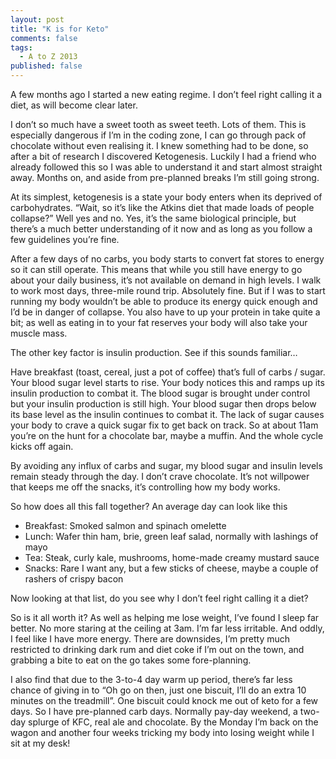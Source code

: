 ```yaml
---
layout: post
title: "K is for Keto"
comments: false
tags:
  - A to Z 2013
published: false
---
```


A few months ago I started a new eating regime. I don’t feel right calling it a diet, as will become clear later.

I don’t so much have a sweet tooth as sweet teeth. Lots of them. This is especially dangerous if I’m in the coding zone, I can go through  pack of chocolate without even realising it. I knew something had to be done, so after a bit of research I discovered Ketogenesis. Luckily I had a friend who already followed this so I was able to understand it and start almost straight away. Months on, and aside from pre-planned breaks I’m still going strong.

At its simplest, ketogenesis is a state your body enters when its deprived of carbohydrates. “Wait, so it’s like the Atkins diet that made loads of people collapse?” Well yes and no. Yes, it’s the same biological principle, but there’s a much better understanding of it now and as long as you follow a few guidelines you’re fine.

After a few days of no carbs, you body starts to convert fat stores to energy so it can still operate. This means that while you still have energy to go about your daily business, it’s not available on demand in high levels. I walk to work most days, three-mile round trip. Absolutely fine. But if I was to start running my body wouldn’t be able to produce its energy quick enough and I’d be in danger of collapse. You also have to up your protein in take quite a bit; as well as eating in to your fat reserves your body will also take your muscle mass.

The other key factor is insulin production. See if this sounds familiar…

Have breakfast (toast, cereal, just a pot of coffee) that’s full of carbs / sugar. Your blood sugar level starts to rise. Your body notices this and ramps up its insulin production to combat it. The blood sugar is brought under control but your insulin production is still high. Your blood sugar then drops below its base level as the insulin continues to combat it. The lack of sugar causes your body to crave a quick sugar fix to get back on track. So at about 11am you’re on the hunt for a chocolate bar, maybe a muffin. And the whole cycle kicks off again.

By avoiding any influx of carbs and sugar, my blood sugar and insulin levels remain steady through the day. I don’t crave chocolate. It’s not willpower that keeps me off the snacks, it’s controlling how my body works.

So how does all this fall together? An average day can look like this

* Breakfast: Smoked salmon and spinach omelette
* Lunch: Wafer thin ham, brie, green leaf salad, normally with lashings of mayo
* Tea: Steak, curly kale, mushrooms, home-made creamy mustard sauce
* Snacks: Rare I want any, but a few sticks of cheese, maybe a couple of rashers of crispy bacon

Now looking at that list, do you see why I don’t feel right calling it a diet?

So is it all worth it? As well as helping me lose weight, I’ve found I sleep far better. No more staring at the ceiling at 3am. I’m far less irritable. And oddly, I feel like I have more energy. There are downsides, I’m pretty much restricted to drinking dark rum and diet coke if I’m out on the town, and grabbing a bite to eat on the go takes some fore-planning.

I also find that due to the 3-to-4 day warm up period, there’s far less chance of giving in to “Oh go on then, just one biscuit, I’ll do an extra 10 minutes on the treadmill”. One biscuit could knock me out of keto for a few days. So I have pre-planned carb days. Normally pay-day weekend, a two-day splurge of KFC, real ale and chocolate. By the Monday I’m back on the wagon and another four weeks tricking my body into losing weight while I sit at my desk!
